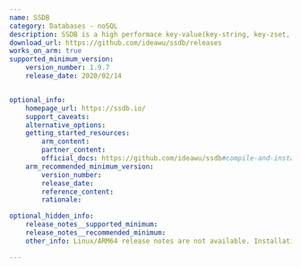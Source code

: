 ```yaml
---
name: SSDB
category: Databases - noSQL
description: SSDB is a high performace key-value(key-string, key-zset, key-hashmap) NoSQL database, an alternative to Redis.
download_url: https://github.com/ideawu/ssdb/releases 
works_on_arm: true
supported_minimum_version:
    version_number: 1.9.7
    release_date: 2020/02/14


optional_info:
    homepage_url: https://ssdb.io/
    support_caveats:
    alternative_options:
    getting_started_resources:
        arm_content:
        partner_content:
        official_docs: https://github.com/ideawu/ssdb#compile-and-install
    arm_recommended_minimum_version:
        version_number:
        release_date:
        reference_content:
        rationale:

optional_hidden_info:
    release_notes__supported_minimum: 
    release_notes__recommended_minimum:
    other_info: Linux/ARM64 release notes are not available. Installation and testing are done via the tar.

---
```


